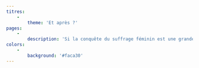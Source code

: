 ```yaml
---
titres:
    -
        theme: 'Et après ?'
pages:
    -
        description: 'Si la conquête du suffrage féminin est une grande victoire pour les femmes, elle ne signifie pas pour autant l’égalité entre femmes et hommes. Les disparités sont encore grandes et l’égalité des droits mais surtout des chances reste à construire. Une initiative dans ce sens est lancée en 1975 et les Suisses acceptent le principe de l’égalité entre femmes et hommes en 1981. 40 ans plus tard, la mise en pratique de cette égalité n’est toujours pas complète avec notamment des inégalités salariales ou en matière de représentation politique. Lasses de cette situation, les femmes décident de descendre dans la rue pour manifester leur mécontentement en juin 1991. Malgré la création, en Valais, d’un Bureau dédié à la thématique en 1993, l’égalité n’est toujours pas complètement atteinte et les revendications persistent. Une deuxième grève des femmes est organisée en juin 2019 ; elle rassemble des centaines de milliers de femmes et d’hommes qui réclament la mise en œuvre totale de l’égalité inscrite dans la Constitution depuis 1981. Même si la situation a évolué favorablement en 40 ans, l’évolution se fait lentement.'
colors:
    -
        background: '#faca30'
---
```


